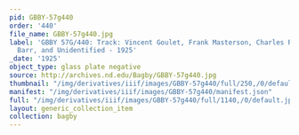 ```yaml
---
pid: GBBY-57g440
order: '440'
file_name: GBBY-57g440.jpg
label: 'GBBY 57G/440: Track: Vincent Goulet, Frank Masterson, Charles Riley, William
  Barr, and Unidentified - 1925'
_date: '1925'
object_type: glass plate negative
source: http://archives.nd.edu/Bagby/GBBY-57g440.jpg
thumbnail: "/img/derivatives/iiif/images/GBBY-57g440/full/250,/0/default.jpg"
manifest: "/img/derivatives/iiif/images/GBBY-57g440/manifest.json"
full: "/img/derivatives/iiif/images/GBBY-57g440/full/1140,/0/default.jpg"
layout: generic_collection_item
collection: bagby
---
```

